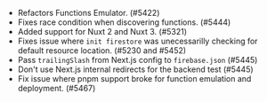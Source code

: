 - Refactors Functions Emulator. (#5422)
- Fixes race condition when discovering functions. (#5444)
- Added support for Nuxt 2 and Nuxt 3. (#5321)
- Fixes issue where `init firestore` was unecessarilly checking for default resource location. (#5230 and #5452)
- Pass `trailingSlash` from Next.js config to `firebase.json` (#5445)
- Don't use Next.js internal redirects for the backend test (#5445)
- Fix issue where pnpm support broke for function emulation and deployment. (#5467)
